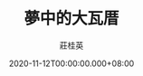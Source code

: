 ---
issue: 403
title: 夢中的大瓦厝
author: 莊桂英
date: 2020-11-12T00:00:00.000+08:00
topic: 懷想
difficulty: 1
wikidata: Q131449204
wikidata_link: https://www.wikidata.org/wiki/Q131449204
---
